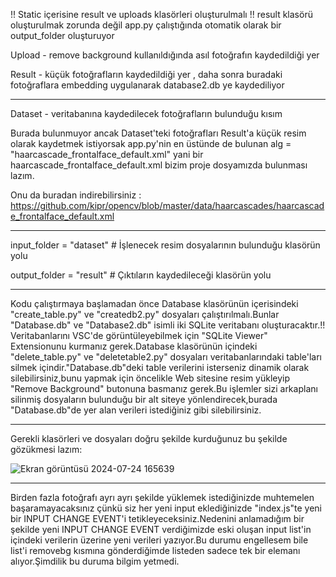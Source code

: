 !! Static içerisine result ve uploads klasörleri oluşturulmalı
!! result klasörü oluşturulmak zorunda değil app.py çalıştığında otomatik olarak bir output_folder oluşturuyor

Upload - remove background kullanıldığında asıl fotoğrafın kaydedildiği yer

Result - küçük fotoğrafların kaydedildiği yer , daha sonra buradaki fotoğraflara embedding uygulanarak database2.db ye kaydediliyor

----------------------------------------------------------------

Dataset - veritabanına kaydedilecek fotoğrafların bulunduğu kısım

Burada bulunmuyor ancak Dataset'teki fotoğrafları Result'a küçük resim olarak kaydetmek istiyorsak app.py'nin en üstünde de bulunan  alg = "haarcascade_frontalface_default.xml" yani bir haarcascade_frontalface_default.xml bizim proje dosyamızda bulunması lazım.

Onu da buradan indirebilirsiniz : https://github.com/kipr/opencv/blob/master/data/haarcascades/haarcascade_frontalface_default.xml

----------------------------------------------------------------

input_folder = "dataset"   # İşlenecek resim dosyalarının bulunduğu klasörün yolu

output_folder = "result"   # Çıktıların kaydedileceği klasörün yolu

----------------------------------------------------------------

Kodu çalıştırmaya başlamadan önce Database klasörünün içerisindeki "create_table.py" ve "createdb2.py" dosyaları çalıştırılmalı.Bunlar "Database.db" ve "Database2.db" isimli iki SQLite veritabanı oluşturacaktır.!! Veritabanlarını VSC'de görüntüleyebilmek için "SQLite Viewer" Extensionunu kurmanız gerek.Database klasörünün içindeki "delete_table.py" ve "deletetable2.py" dosyaları veritabanlarındaki table'ları silmek içindir."Database.db"deki table verilerini isterseniz dinamik olarak silebilirsiniz,bunu yapmak için öncelikle Web sitesine resim yükleyip "Remove Background" butonuna basmanız gerek.Bu işlemler sizi arkaplanı silinmiş dosyaların bulunduğu bir alt siteye yönlendirecek,burada "Database.db"de yer alan verileri istediğiniz gibi silebilirsiniz.

----------------------------------------------------------------

Gerekli klasörleri ve dosyaları doğru şekilde kurduğunuz bu şekilde gözükmesi lazım:


![Ekran görüntüsü 2024-07-24 165639](https://github.com/user-attachments/assets/9fe7cac2-cf57-4135-b44f-5c859fe7b7e0)

----------------------------------------------------------------

Birden fazla fotoğrafı ayrı ayrı şekilde yüklemek istediğinizde muhtemelen başaramayacaksınız çünkü siz her yeni input eklediğinizde "index.js"te yeni bir INPUT CHANGE EVENT'i tetikleyeceksiniz.Nedenini anlamadığım bir şekilde yeni INPUT CHANGE EVENT verdiğimizde eski oluşan input list'in içindeki verilerin üzerine yeni verileri yazıyor.Bu durumu engellesem bile list'i removebg kısmına gönderdiğimde listeden sadece tek bir elemanı alıyor.Şimdilik bu duruma bilgim yetmedi. 







